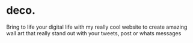 # deco.
Bring to life your digital life with my really cool website to create amazing wall art that really stand out with your tweets, post or whats messages
